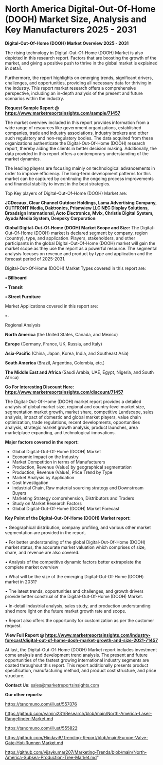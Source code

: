 # North America Digital-Out-Of-Home (DOOH) Market Size, Analysis and Key Manufacturers 2025 - 2031

<Strong> Digital-Out-Of-Home (DOOH) Market Overview 2025 - 2031</strong>

The rising technology in Digital-Out-Of-Home (DOOH) Market is also depicted in this research report. Factors that are boosting the growth of the market, and giving a positive push to thrive in the global market is explained in detail.

Furthermore, the report highlights on emerging trends, significant drivers, challenges, and opportunities, providing all necessary data for thriving in the industry. This report market research offers a comprehensive perspective, including an in-depth analysis of the present and future scenarios within the industry.

<strong>Request Sample Report @ <a href=https://www.marketreportsinsights.com/sample/71457>https://www.marketreportsinsights.com/sample/71457</a></strong>

The market overview included in this report provides information from a wide range of resources like government organizations, established companies, trade and industry associations, industry brokers and other such regulatory and non-regulatory bodies. The data acquired from these organizations authenticate the Digital-Out-Of-Home (DOOH) research report, thereby aiding the clients in better decision making. Additionally, the data provided in this report offers a contemporary understanding of the market dynamics.

The leading players are focusing mainly on technological advancements in order to improve efficiency. The long-term development patterns for this market can be captured by continuing the ongoing process improvements and financial stability to invest in the best strategies.

Top Key players of Digital-Out-Of-Home (DOOH) Market are:

<strong>JCDecaux, Clear Channel Outdoor Holdings, Lama Advertising Company, OUTFRONT Media, Daktronics, Prismview LLC NEC Display Solutions, Broadsign International, Aoto Electronics, Mvix, Christie Digital System, Ayuda Media System, Deepsky Corporation</strong>

<strong><b>Global Digital-Out-Of-Home (DOOH) Market Scope and Size:</b></strong>
The Digital-Out-Of-Home (DOOH) market is declared segment by company, region (country), type, and application. Players, stakeholders, and other participants in the global Digital-Out-Of-Home (DOOH) market will gain the market scope as they use the report as a powerful resource. The segmental analysis focuses on revenue and product by type and application and the forecast period of 2025-2031.

Digital-Out-Of-Home (DOOH) Market Types covered in this report are:

<strong>• Billboard

• Transit

• Street Furniture</strong>

Market Applications covered in this report are:

<strong>• .</strong> 

Regional Analysis

<strong>North America</strong> (the United States, Canada, and Mexico)

<strong>Europe</strong> (Germany, France, UK, Russia, and Italy)

<strong>Asia-Pacific</strong> (China, Japan, Korea, India, and Southeast Asia)

<strong>South America</strong> (Brazil, Argentina, Colombia, etc.)

<strong>The Middle East and Africa</strong> (Saudi Arabia, UAE, Egypt, Nigeria, and South Africa)

<strong>Go For Interesting Discount Here: <a href=https://www.marketreportsinsights.com/discount/71457>https://www.marketreportsinsights.com/discount/71457</a></strong>

The Digital-Out-Of-Home (DOOH) market report provides a detailed analysis of global market size, regional and country-level market size, segmentation market growth, market share, competitive Landscape, sales analysis, impact of domestic and global market players, value chain optimization, trade regulations, recent developments, opportunities analysis, strategic market growth analysis, product launches, area marketplace expanding, and technological innovations.

<strong><b>Major factors covered in the report:</b></strong>
<ul>
  <li>Global Digital-Out-Of-Home (DOOH) Market </li>
  <li>Economic Impact on the Industry</li>
  <li>Market Competition in terms of Manufacturers</li>
  <li>Production, Revenue (Value) by geographical segmentation</li>
  <li>Production, Revenue (Value), Price Trend by Type</li>
  <li>Market Analysis by Application</li>
  <li>Cost Investigation</li>
  <li>Industrial Chain, Raw material sourcing strategy and Downstream Buyers</li>
  <li>Marketing Strategy comprehension, Distributors and Traders</li>
  <li>Study on Market Research Factors</li>
  <li>Global Digital-Out-Of-Home (DOOH) Market Forecast</li>
</ul>

<strong><b>Key Point of the Digital-Out-Of-Home (DOOH) Market report:</b></strong>

• Geographical distribution, company profiling, and various other market segmentation are provided in the report.

• For better understanding of the global Digital-Out-Of-Home (DOOH) market status, the accurate market valuation which comprises of size, share, and revenue are also covered.

• Analysis of the competitive dynamic factors better extrapolate the complete market overview

• What will be the size of the emerging Digital-Out-Of-Home (DOOH) market in 2031?

• The latest trends, opportunities and challenges, and growth drivers provide better construal of the Digital-Out-Of-Home (DOOH) Market.

• In-detail industrial analysis, sales study, and production understanding shed more light on the future market growth rate and scope.

• Report also offers the opportunity for customization as per the customer request.

<strong><b>View Full Report @ <a href=https://www.marketreportsinsights.com/industry-forecast/digital-out-of-home-dooh-market-growth-and-size-2021-71457>https://www.marketreportsinsights.com/industry-forecast/digital-out-of-home-dooh-market-growth-and-size-2021-71457</a></b></strong>


At last, the Digital-Out-Of-Home (DOOH) Market report includes investment come analysis and development trend analysis. The present and future opportunities of the fastest growing international industry segments are coated throughout this report. This report additionally presents product specification, manufacturing method, and product cost structure, and price structure.

<strong>Contact Us:</strong>
sales@marketreportsinsights.com

<strong>Our other reports:</strong>

<a href=https://tanomuno.com/illust/557076>https://tanomuno.com/illust/557076</a>

<a href=https://github.com/yamini231/Research/blob/main/North-America-Laser-Rangefinder-Market.md>https://github.com/yamini231/Research/blob/main/North-America-Laser-Rangefinder-Market.md</a>

<a href=https://tanomuno.com/illust/555822>https://tanomuno.com/illust/555822</a>

<a href=https://github.com/Hindavi8/Trending-Report/blob/main/Europe-Valve-Gate-Hot-Runner-Market.md>https://github.com/Hindavi8/Trending-Report/blob/main/Europe-Valve-Gate-Hot-Runner-Market.md</a>

<a href=https://github.com/vijaykumar207/Marketing-Trends/blob/main/North-America-Subsea-Production-Tree-Market.md>https://github.com/vijaykumar207/Marketing-Trends/blob/main/North-America-Subsea-Production-Tree-Market.md</a>"
